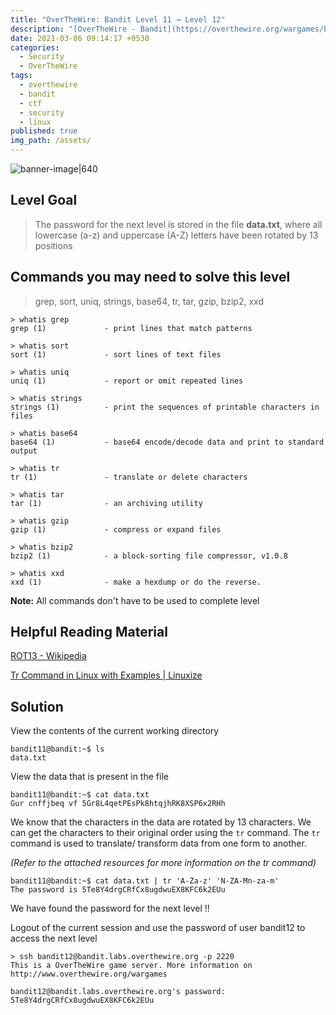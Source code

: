 ```yaml
---
title: "OverTheWire: Bandit Level 11 → Level 12"
description: "[OverTheWire - Bandit](https://overthewire.org/wargames/bandit/bandit12.html)"
date: 2021-03-06 09:14:17 +0530
categories:
  - Security
  - OverTheWire
tags:
  - overthewire
  - bandit
  - ctf
  - security
  - linux
published: true
img_path: /assets/
---
```


![banner-image|640](overthewire-banner.png)

## Level Goal

> The password for the next level is stored in the file **data.txt**, where all lowercase (a-z) and uppercase (A-Z) letters have been rotated by 13 positions

## Commands you may need to solve this level

> grep, sort, uniq, strings, base64, tr, tar, gzip, bzip2, xxd

```
> whatis grep  
grep (1)             - print lines that match patterns

> whatis sort  
sort (1)             - sort lines of text files

> whatis uniq  
uniq (1)             - report or omit repeated lines

> whatis strings  
strings (1)          - print the sequences of printable characters in files

> whatis base64  
base64 (1)           - base64 encode/decode data and print to standard output

> whatis tr  
tr (1)               - translate or delete characters

> whatis tar  
tar (1)              - an archiving utility

> whatis gzip  
gzip (1)             - compress or expand files

> whatis bzip2  
bzip2 (1)            - a block-sorting file compressor, v1.0.8

> whatis xxd  
xxd (1)              - make a hexdump or do the reverse.
```

**Note:** All commands don't have to be used to complete level

## Helpful Reading Material

[ROT13 - Wikipedia](https://en.wikipedia.org/wiki/Rot13)

[Tr Command in Linux with Examples \| Linuxize](https://linuxize.com/post/linux-tr-command/)

## Solution

View the contents of the current working directory

```
bandit11@bandit:~$ ls  
data.txt
```

View the data that is present in the file

```
bandit11@bandit:~$ cat data.txt  
Gur cnffjbeq vf 5Gr8L4qetPEsPk8htqjhRK8XSP6x2RHh
```

We know that the characters in the data are rotated by 13 characters. We can get the characters to their original order using the `tr` command. The `tr` command is used to translate/ transform data from one form to another.

_(Refer to the attached resources for more information on the tr command)_

```
bandit11@bandit:~$ cat data.txt | tr 'A-Za-z' 'N-ZA-Mn-za-m'  
The password is 5Te8Y4drgCRfCx8ugdwuEX8KFC6k2EUu
```

We have found the password for the next level !!

Logout of the current session and use the password of user bandit12 to access the next level

```
> ssh bandit12@bandit.labs.overthewire.org -p 2220  
This is a OverTheWire game server. More information on http://www.overthewire.org/wargames

bandit12@bandit.labs.overthewire.org's password: 5Te8Y4drgCRfCx8ugdwuEX8KFC6k2EUu
```